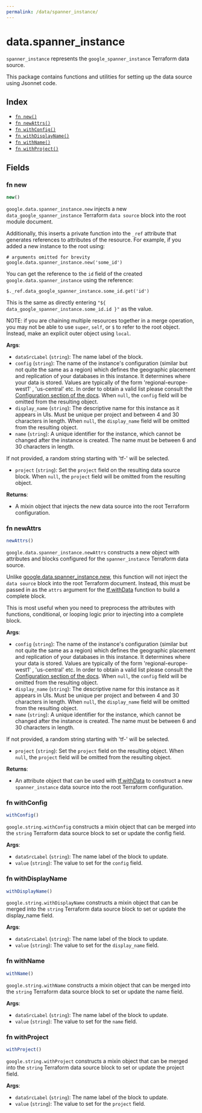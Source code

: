 ```yaml
---
permalink: /data/spanner_instance/
---
```


# data.spanner_instance

`spanner_instance` represents the `google_spanner_instance` Terraform data source.



This package contains functions and utilities for setting up the data source using Jsonnet code.


## Index

* [`fn new()`](#fn-new)
* [`fn newAttrs()`](#fn-newattrs)
* [`fn withConfig()`](#fn-withconfig)
* [`fn withDisplayName()`](#fn-withdisplayname)
* [`fn withName()`](#fn-withname)
* [`fn withProject()`](#fn-withproject)

## Fields

### fn new

```ts
new()
```


`google.data.spanner_instance.new` injects a new `data_google_spanner_instance` Terraform `data source`
block into the root module document.

Additionally, this inserts a private function into the `_ref` attribute that generates references to attributes of the
resource. For example, if you added a new instance to the root using:

    # arguments omitted for brevity
    google.data.spanner_instance.new('some_id')

You can get the reference to the `id` field of the created `google.data.spanner_instance` using the reference:

    $._ref.data_google_spanner_instance.some_id.get('id')

This is the same as directly entering `"${ data_google_spanner_instance.some_id.id }"` as the value.

NOTE: if you are chaining multiple resources together in a merge operation, you may not be able to use `super`, `self`,
or `$` to refer to the root object. Instead, make an explicit outer object using `local`.

**Args**:
  - `dataSrcLabel` (`string`): The name label of the block.
  - `config` (`string`): The name of the instance&#39;s configuration (similar but not
quite the same as a region) which defines the geographic placement and
replication of your databases in this instance. It determines where your data
is stored. Values are typically of the form &#39;regional-europe-west1&#39; , &#39;us-central&#39; etc.
In order to obtain a valid list please consult the
[Configuration section of the docs](https://cloud.google.com/spanner/docs/instances). When `null`, the `config` field will be omitted from the resulting object.
  - `display_name` (`string`): The descriptive name for this instance as it appears in UIs. Must be
unique per project and between 4 and 30 characters in length. When `null`, the `display_name` field will be omitted from the resulting object.
  - `name` (`string`): A unique identifier for the instance, which cannot be changed after
the instance is created. The name must be between 6 and 30 characters
in length.


If not provided, a random string starting with &#39;tf-&#39; will be selected.
  - `project` (`string`): Set the `project` field on the resulting data source block. When `null`, the `project` field will be omitted from the resulting object.

**Returns**:
- A mixin object that injects the new data source into the root Terraform configuration.


### fn newAttrs

```ts
newAttrs()
```


`google.data.spanner_instance.newAttrs` constructs a new object with attributes and blocks configured for the `spanner_instance`
Terraform data source.

Unlike [google.data.spanner_instance.new](#fn-new), this function will not inject the `data source`
block into the root Terraform document. Instead, this must be passed in as the `attrs` argument for the
[tf.withData](https://github.com/tf-libsonnet/core/tree/main/docs#fn-withdata) function to build a complete block.

This is most useful when you need to preprocess the attributes with functions, conditional, or looping logic prior to
injecting into a complete block.

**Args**:
  - `config` (`string`): The name of the instance&#39;s configuration (similar but not
quite the same as a region) which defines the geographic placement and
replication of your databases in this instance. It determines where your data
is stored. Values are typically of the form &#39;regional-europe-west1&#39; , &#39;us-central&#39; etc.
In order to obtain a valid list please consult the
[Configuration section of the docs](https://cloud.google.com/spanner/docs/instances). When `null`, the `config` field will be omitted from the resulting object.
  - `display_name` (`string`): The descriptive name for this instance as it appears in UIs. Must be
unique per project and between 4 and 30 characters in length. When `null`, the `display_name` field will be omitted from the resulting object.
  - `name` (`string`): A unique identifier for the instance, which cannot be changed after
the instance is created. The name must be between 6 and 30 characters
in length.


If not provided, a random string starting with &#39;tf-&#39; will be selected.
  - `project` (`string`): Set the `project` field on the resulting object. When `null`, the `project` field will be omitted from the resulting object.

**Returns**:
  - An attribute object that can be used with [tf.withData](https://github.com/tf-libsonnet/core/tree/main/docs#fn-withdata) to construct a new `spanner_instance` data source into the root Terraform configuration.


### fn withConfig

```ts
withConfig()
```

`google.string.withConfig` constructs a mixin object that can be merged into the `string`
Terraform data source block to set or update the config field.



**Args**:
  - `dataSrcLabel` (`string`): The name label of the block to update.
  - `value` (`string`): The value to set for the `config` field.


### fn withDisplayName

```ts
withDisplayName()
```

`google.string.withDisplayName` constructs a mixin object that can be merged into the `string`
Terraform data source block to set or update the display_name field.



**Args**:
  - `dataSrcLabel` (`string`): The name label of the block to update.
  - `value` (`string`): The value to set for the `display_name` field.


### fn withName

```ts
withName()
```

`google.string.withName` constructs a mixin object that can be merged into the `string`
Terraform data source block to set or update the name field.



**Args**:
  - `dataSrcLabel` (`string`): The name label of the block to update.
  - `value` (`string`): The value to set for the `name` field.


### fn withProject

```ts
withProject()
```

`google.string.withProject` constructs a mixin object that can be merged into the `string`
Terraform data source block to set or update the project field.



**Args**:
  - `dataSrcLabel` (`string`): The name label of the block to update.
  - `value` (`string`): The value to set for the `project` field.
